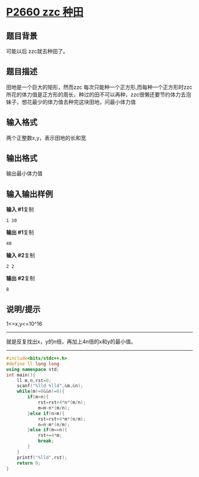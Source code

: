 # [P2660 zzc 种田](https://www.luogu.com.cn/problem/P3601)

## 题目背景

可能以后 zzc就去种田了。

## 题目描述

田地是一个巨大的矩形，然而zzc 每次只能种一个正方形,而每种一个正方形时zzc所花的体力值是正方形的周长，种过的田不可以再种，zzc很懒还要节约体力去泡妹子，想花最少的体力值去种完这块田地，问最小体力值

## 输入格式

两个正整数x,y，表示田地的长和宽

## 输出格式

输出最小体力值

## 输入输出样例

**输入 #1**复制

```
1 10
```

**输出 #1**复制

```
40
```

**输入 #2**复制

```
2 2 
```

**输出 #2**复制

```
8
```

## 说明/提示

1<=x,y<=10^16



***

就是反复找出x，y的n倍，再加上4n倍的x和y的最小值。

***



```c++
#include<bits/stdc++.h>
#define ll long long
using namespace std;
int main(){
	ll m,n,rst=0;
	scanf("%lld %lld",&m,&n);
	while(m!=0&&n!=0){
		if(m>n){
			rst=rst+4*n*(m/n);
			m=m-n*(m/n);
		}else if(n>m){
			rst=rst+4*m*(n/m);
			n=n-m*(n/m);
		}else if(m==n){
			rst+=4*m;
			break;
		}
	}
	printf("%lld",rst);
	return 0;
}
```

